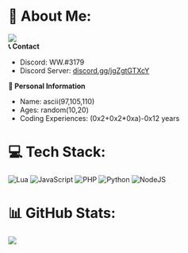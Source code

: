 # 💫 About Me:
[![](https://visitcount.itsvg.in/api?id=xN3k0x&icon=0&color=0)](https://visitcount.itsvg.in)<br>
**📞 Contact**
- Discord: WW.#3179<br>
- Discord Server: [discord.gg/jgZgtGTXcY](https://discord.gg/jgZgtGTXcY)

**📃 Personal Information**
- Name: ascii(97,105,110)<br>
- Ages: random(10,20)<br>
- Coding Experiences: (0x2+0x2*0xa)-0x12 years

# 💻 Tech Stack:
![Lua](https://img.shields.io/badge/lua-%232C2D72.svg?style=for-the-badge&logo=lua&logoColor=white) ![JavaScript](https://img.shields.io/badge/javascript-%23323330.svg?style=for-the-badge&logo=javascript&logoColor=%23F7DF1E) ![PHP](https://img.shields.io/badge/php-%23777BB4.svg?style=for-the-badge&logo=php&logoColor=white) ![Python](https://img.shields.io/badge/python-3670A0?style=for-the-badge&logo=python&logoColor=ffdd54) ![NodeJS](https://img.shields.io/badge/node.js-6DA55F?style=for-the-badge&logo=node.js&logoColor=white)
# 📊 GitHub Stats:
![](https://github-readme-stats.vercel.app/api?username=xN3k0x&theme=dark&hide_border=false&include_all_commits=false&count_private=false)<br/>
